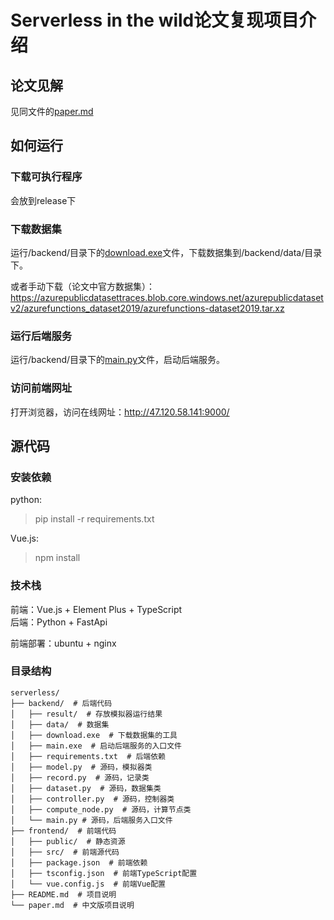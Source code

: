 # Serverless in the wild论文复现项目介绍

## 论文见解

见同文件的[paper.md](paper.md)

## 如何运行

### 下载可执行程序

会放到release下

### 下载数据集

运行/backend/目录下的[download.exe](backend/download.exe)文件，下载数据集到/backend/data/目录下。


或者手动下载（论文中官方数据集）：
https://azurepublicdatasettraces.blob.core.windows.net/azurepublicdatasetv2/azurefunctions_dataset2019/azurefunctions-dataset2019.tar.xz
### 运行后端服务

运行/backend/目录下的[main.py](backend/main.py)文件，启动后端服务。

### 访问前端网址

打开浏览器，访问在线网址：http://47.120.58.141:9000/

## 源代码

### 安装依赖
python:
> pip install -r requirements.txt

Vue.js:
> npm install


### 技术栈
前端：Vue.js + Element Plus + TypeScript  
后端：Python + FastApi

前端部署：ubuntu + nginx
### 目录结构

```
serverless/
├── backend/  # 后端代码  
│   ├── result/  # 存放模拟器运行结果
│   ├── data/  # 数据集  
│   ├── download.exe  # 下载数据集的工具  
│   ├── main.exe  # 启动后端服务的入口文件
│   ├── requirements.txt  # 后端依赖
│   ├── model.py  # 源码，模拟器类
│   ├── record.py  # 源码，记录类
│   ├── dataset.py  # 源码，数据集类
│   ├── controller.py  # 源码，控制器类
│   ├── compute_node.py  # 源码，计算节点类
│   └── main.py # 源码，后端服务入口文件   
├── frontend/  # 前端代码
│   ├── public/  # 静态资源
│   ├── src/  # 前端源代码
│   ├── package.json  # 前端依赖
│   ├── tsconfig.json  # 前端TypeScript配置
│   └── vue.config.js  # 前端Vue配置
├── README.md  # 项目说明
└── paper.md  # 中文版项目说明
```